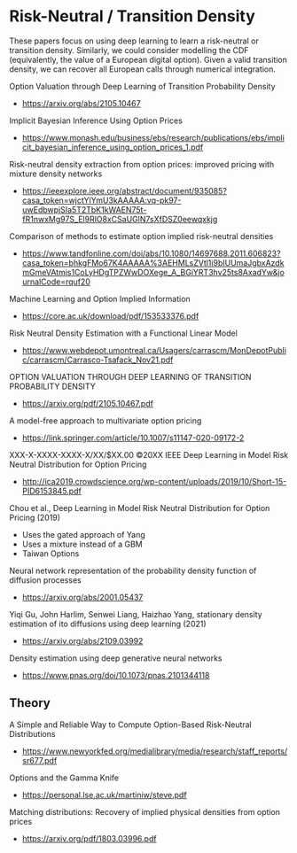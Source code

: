 # Risk-Neutral / Transition Density

These papers focus on using deep learning to learn a risk-neutral or transition density. Similarly, we could consider modelling the CDF (equivalently, the value of a European digital option).  Given a valid transition density, we can recover all European calls through numerical integration. 

Option Valuation through Deep Learning of Transition Probability Density
+ https://arxiv.org/abs/2105.10467


Implicit Bayesian Inference Using Option Prices
+ https://www.monash.edu/business/ebs/research/publications/ebs/implicit_bayesian_inference_using_option_prices_1.pdf


Risk-neutral density extraction from option prices: improved pricing with mixture density networks
+ https://ieeexplore.ieee.org/abstract/document/935085?casa_token=wjctYlYmU3kAAAAA:vq-pk97-uwEdbwpjSIa5T2TbK1kWAEN75t-fR1nwxMg97S_El9RlO8xCSaUGlN7sXfDSZ0eewqxkjg

 Comparison of methods to estimate option implied risk-neutral densities
 + https://www.tandfonline.com/doi/abs/10.1080/14697688.2011.606823?casa_token=bhkgFMo67K4AAAAA%3AEHMLsZVtl1i9bIUUmaJgbxAzdkmGmeVAtmis1CoLyHDgTPZWwDOXege_A_BGiYRT3hv25ts8AxadYw&journalCode=rquf20


Machine Learning and Option Implied Information
+ https://core.ac.uk/download/pdf/153533376.pdf

Risk Neutral Density Estimation with a Functional Linear Model
+ https://www.webdepot.umontreal.ca/Usagers/carrascm/MonDepotPublic/carrascm/Carrasco-Tsafack_Nov21.pdf


OPTION VALUATION THROUGH DEEP LEARNING OF TRANSITION PROBABILITY DENSITY
+ https://arxiv.org/pdf/2105.10467.pdf

A model-free approach to multivariate option pricing
+ https://link.springer.com/article/10.1007/s11147-020-09172-2

XXX-X-XXXX-XXXX-X/XX/$XX.00 ©20XX IEEE
Deep Learning in Model Risk Neutral Distribution
for Option Pricing
+ http://ica2019.crowdscience.org/wp-content/uploads/2019/10/Short-15-PID6153845.pdf

Chou et al., Deep Learning in Model Risk Neutral Distribution for Option Pricing (2019)

+ Uses the gated approach of Yang
+ Uses a mixture instead of a GBM
+ Taiwan Options

Neural network representation of the probability density function of diffusion processes
+ https://arxiv.org/abs/2001.05437

Yiqi Gu, John Harlim, Senwei Liang, Haizhao Yang, stationary density estimation of ito diffusions using deep learning (2021)
+ https://arxiv.org/abs/2109.03992

Density estimation using deep generative neural networks
+ https://www.pnas.org/doi/10.1073/pnas.2101344118


## Theory 

A Simple and Reliable Way to Compute
Option-Based Risk-Neutral Distributions
+ https://www.newyorkfed.org/medialibrary/media/research/staff_reports/sr677.pdf


Options and the Gamma Knife
+ https://personal.lse.ac.uk/martiniw/steve.pdf

Matching distributions:
Recovery of implied physical densities from option prices
+ https://arxiv.org/pdf/1803.03996.pdf

